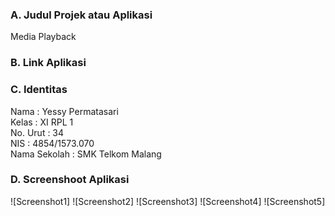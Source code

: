 ### A. Judul Projek atau Aplikasi
Media Playback

### B. Link Aplikasi

### C. Identitas 
Nama          : Yessy Permatasari <br>
Kelas         : XI RPL 1 <br>
No. Urut      : 34 <br>
NIS           : 4854/1573.070 <br>
Nama Sekolah  : SMK Telkom Malang <br>

### D. Screenshoot Aplikasi
![Screenshot1]
![Screenshot2]
![Screenshot3]
![Screenshot4]
![Screenshot5]
